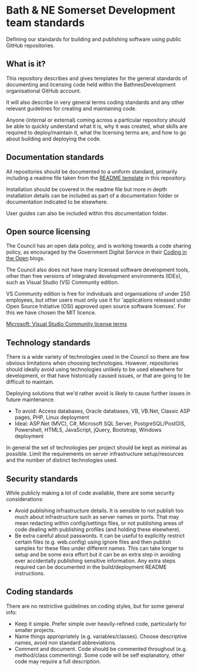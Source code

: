 # Bath & NE Somerset Development team standards
Defining our standards for building and publishing software using public GitHub repositories.

## What is it?

This repository describes and gives templates for the general standards of documenting and licensing code held within the BathnesDevelopment organisational GitHub account.

It will also describe in very general terms coding standards and any other relevant guidelines for creating and maintaining code.

Anyone (internal or external) coming across a particular repository should be able to quickly understand what it is, why it was created, what skills are required to deploy/maintain it, what the licensing terms are, and how to go about building and deploying the code.

## Documentation standards

All repositories should be documented to a uniform standard, primarily including a readme file taken from the [README template](README-template.md) in this repository.

Installation should be covered in the readme file but more in depth installation details can be included as part of a documentation folder or documentation indicated to be elsewhere.

User guides can also be included within this documentation folder.

## Open source licensing

The Council has an open data policy, and is working towards a code sharing policy, as encouraged by the Government Digital Service in their [Coding in the Open](https://gds.blog.gov.uk/2012/10/12/coding-in-the-open/) blogs.

The Council also does not have many licensed software development tools, other than free versions of integrated development environments (IDEs), such as Visual Studio (VS) Community edition.

VS Community edition is free for individuals and organisations of under 250 employees, but other users must only use it for 'applications released under Open Source Initiative (OSI) approved open source software licenses'.  For this we have chosen the MIT licence.

[Microsoft: Visual Studio Community license terms](https://www.visualstudio.com/support/legal/mt171547)

## Technology standards

There is a wide variety of technologies used in the Council so there are few obvious limitations when choosing technologies.  However, repositories should ideally avoid using technologies unlikely to be used elsewhere for development, or that have historically caused issues, or that are going to be difficult to maintain.

Deploying solutions that we'd rather avoid is likely to cause further issues in future maintenance.  

- To avoid: Access databases, Oracle databases, VB, VB.Net, Classic ASP pages, PHP, Linux deployment
- Ideal: ASP.Net (MVC), C#, Microsoft SQL Server, PostgreSQL/PostGIS, Powershell, HTML5, JavaScript, jQuery, Bootstrap, Windows deployment

In general the set of technologies per project should be kept as minimal as possible.  Limit the requirements on server infrastructure setup/resources and the number of distinct technologies used.

## Security standards

While publicly making a lot of code available, there are some security considerations:

- Avoid publishing infrastructure details.  It is sensible to not publish too much about infrastructure such as server names or ports.   That may mean redacting within config/settings files, or not publishing areas of code dealing with publishing profiles (and holding these elsewhere). 
- Be extra careful about passwords.  It can be useful to explicitly restrict certain files (e.g. web.config) using ignore files and then publish samples for these files under different names.  This can take longer to setup and be some exra effort but it can be an extra step in avoiding ever accidentally publishing sensitive information.  Any extra steps required can be documented in the build/deployment README instructions.

## Coding standards

There are no restrictive guidelines on coding styles, but for some general info:

- Keep it simple. Prefer simple over heavily-refined code, particularly for smaller projects.
- Name things appropriately (e.g. variables/classes).  Choose descriptive names, avoid non standard abbreviations.
- Comment and document.  Code should be commented throughout (e.g. method/class commenting).  Some code will be self explanatory, other code may require a full description.